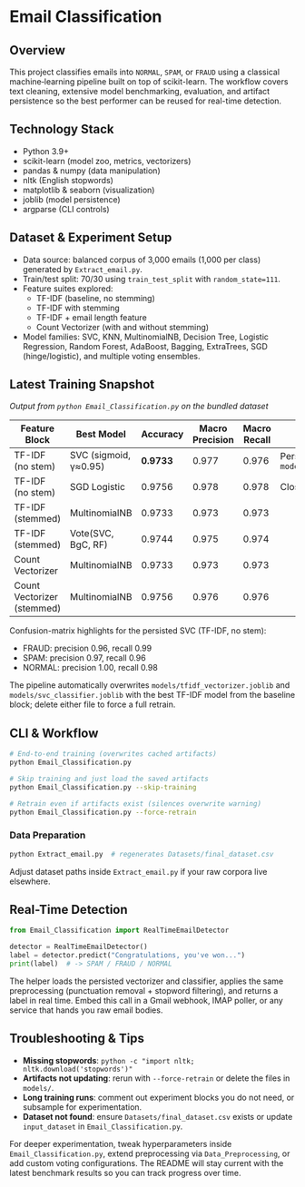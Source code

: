 # Email Classification

## Overview
This project classifies emails into `NORMAL`, `SPAM`, or `FRAUD` using a classical machine‑learning pipeline built on top of scikit-learn. The workflow covers text cleaning, extensive model benchmarking, evaluation, and artifact persistence so the best performer can be reused for real-time detection.

## Technology Stack
- Python 3.9+
- scikit-learn (model zoo, metrics, vectorizers)
- pandas & numpy (data manipulation)
- nltk (English stopwords)
- matplotlib & seaborn (visualization)
- joblib (model persistence)
- argparse (CLI controls)

## Dataset & Experiment Setup
- Data source: balanced corpus of 3,000 emails (1,000 per class) generated by `Extract_email.py`.
- Train/test split: 70/30 using `train_test_split` with `random_state=111`.
- Feature suites explored:
  - TF-IDF (baseline, no stemming)
  - TF-IDF with stemming
  - TF-IDF + email length feature
  - Count Vectorizer (with and without stemming)
- Model families: SVC, KNN, MultinomialNB, Decision Tree, Logistic Regression, Random Forest, AdaBoost, Bagging, ExtraTrees, SGD (hinge/logistic), and multiple voting ensembles.

## Latest Training Snapshot
_Output from `python Email_Classification.py` on the bundled dataset_

| Feature Block | Best Model | Accuracy | Macro Precision | Macro Recall | Notes |
| --- | --- | --- | --- | --- | --- |
| TF-IDF (no stem) | SVC (sigmoid, γ≈0.95) | **0.9733** | 0.977 | 0.976 | Persisted to `models/svc_classifier.joblib` |
| TF-IDF (no stem) | SGD Logistic | 0.9756 | 0.978 | 0.978 | Close runner-up |
| TF-IDF (stemmed) | MultinomialNB | 0.9733 | 0.973 | 0.973 | |
| TF-IDF (stemmed) | Vote(SVC, BgC, RF) | 0.9744 | 0.975 | 0.974 | |
| Count Vectorizer | MultinomialNB | 0.9733 | 0.973 | 0.973 | |
| Count Vectorizer (stemmed) | MultinomialNB | 0.9756 | 0.976 | 0.976 | |

Confusion-matrix highlights for the persisted SVC (TF-IDF, no stem):
- FRAUD: precision 0.96, recall 0.99
- SPAM: precision 0.97, recall 0.96
- NORMAL: precision 1.00, recall 0.98

The pipeline automatically overwrites `models/tfidf_vectorizer.joblib` and `models/svc_classifier.joblib` with the best TF-IDF model from the baseline block; delete either file to force a full retrain.

## CLI & Workflow
```bash
# End-to-end training (overwrites cached artifacts)
python Email_Classification.py

# Skip training and just load the saved artifacts
python Email_Classification.py --skip-training

# Retrain even if artifacts exist (silences overwrite warning)
python Email_Classification.py --force-retrain
```

### Data Preparation
```bash
python Extract_email.py  # regenerates Datasets/final_dataset.csv
```
Adjust dataset paths inside `Extract_email.py` if your raw corpora live elsewhere.

## Real-Time Detection
```python
from Email_Classification import RealTimeEmailDetector

detector = RealTimeEmailDetector()
label = detector.predict("Congratulations, you've won...")
print(label)  # -> SPAM / FRAUD / NORMAL
```
The helper loads the persisted vectorizer and classifier, applies the same preprocessing (punctuation removal + stopword filtering), and returns a label in real time. Embed this call in a Gmail webhook, IMAP poller, or any service that hands you raw email bodies.

## Troubleshooting & Tips
- **Missing stopwords**: `python -c "import nltk; nltk.download('stopwords')"`
- **Artifacts not updating**: rerun with `--force-retrain` or delete the files in `models/`.
- **Long training runs**: comment out experiment blocks you do not need, or subsample for experimentation.
- **Dataset not found**: ensure `Datasets/final_dataset.csv` exists or update `input_dataset` in `Email_Classification.py`.

For deeper experimentation, tweak hyperparameters inside `Email_Classification.py`, extend preprocessing via `Data_Preprocessing`, or add custom voting configurations. The README will stay current with the latest benchmark results so you can track progress over time.
